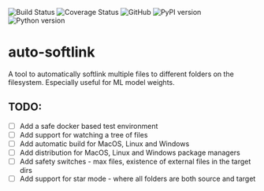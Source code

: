 ![Build Status](https://img.shields.io/github/actions/workflow/status/RomansWorks/auto-softlink/build-library)
![Coverage Status](https://img.shields.io/codecov/c/github/RomansWorks/auto-softlink)
![GitHub](https://img.shields.io/github/license/RomansWorks/auto-softlink)
![PyPI version](https://img.shields.io/pypi/v/auto-softlink)
![Python version](https://img.shields.io/badge/python-3.10-blue.svg)


# auto-softlink
A tool to automatically softlink multiple files to different folders on the filesystem. Especially useful for ML model weights.


## TODO:

- [ ] Add a safe docker based test environment 
- [ ] Add support for watching a tree of files
- [ ] Add automatic build for MacOS, Linux and Windows
- [ ] Add distribution for MacOS, Linux and Windows package managers
- [ ] Add safety switches - max files, existence of external files in the target dirs
- [ ] Add support for star mode - where all folders are both source and target
